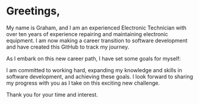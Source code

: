 <h1>Greetings,</h1>
<p>My name is Graham, and I am an experienced Electronic Technician with over ten years of experience repairing and maintaining electronic equipment. I am now making a career transition to software development and have created this GitHub to track my journey.</p>
<p>As I embark on this new career path, I have set some goals for myself:</p>
<p>I am committed to working hard, expanding my knowledge and skills in software development, and achieving these goals. I look forward to sharing my progress with you as I take on this exciting new challenge.</p>
<p>Thank you for your time and interest.</p>
